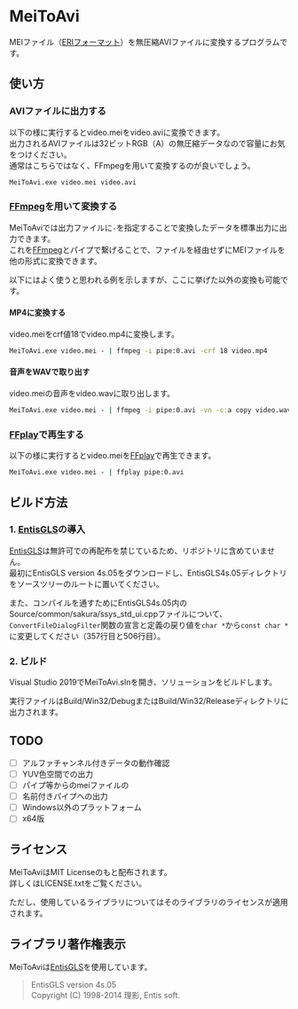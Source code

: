 # MeiToAvi

MEIファイル（[ERIフォーマット](https://www.entis.jp/eridev/)）を無圧縮AVIファイルに変換するプログラムです。  

## 使い方

### AVIファイルに出力する

以下の様に実行するとvideo.meiをvideo.aviに変換できます。  
出力されるAVIファイルは32ビットRGB（A）の無圧縮データなので容量にお気をつけください。  
通常はこちらではなく、FFmpegを用いて変換するのが良いでしょう。  

```bat
MeiToAvi.exe video.mei video.avi
```

### [FFmpeg](https://ffmpeg.org/)を用いて変換する

MeiToAviでは出力ファイルに`-`を指定することで変換したデータを標準出力に出力できます。  
これを[FFmpeg](https://ffmpeg.org/)とパイプで繋げることで、ファイルを経由せずにMEIファイルを他の形式に変換できます。  

以下にはよく使うと思われる例を示しますが、ここに挙げた以外の変換も可能です。  

#### MP4に変換する

video.meiをcrf値18でvideo.mp4に変換します。  

```bat
MeiToAvi.exe video.mei - | ffmpeg -i pipe:0.avi -crf 18 video.mp4
```

#### 音声をWAVで取り出す

video.meiの音声をvideo.wavに取り出します。  

```bat
MeiToAvi.exe video.mei - | ffmpeg -i pipe:0.avi -vn -c:a copy video.wav
```

### [FFplay](https://ffmpeg.org/ffplay.html)で再生する

以下の様に実行するとvideo.meiを[FFplay](https://ffmpeg.org/ffplay.html)で再生できます。  

```bat
MeiToAvi.exe video.mei - | ffplay pipe:0.avi
```

## ビルド方法

### 1. [EntisGLS](https://www.entis.jp/gls/)の導入

[EntisGLS](https://www.entis.jp/gls/)は無許可での再配布を禁じているため、リポジトリに含めていません。  
最初にEntisGLS version 4s.05をダウンロードし、EntisGLS4s.05ディレクトリをソースツリーのルートに置いてください。  

また、コンパイルを通すためにEntisGLS4s.05内のSource/common/sakura/ssys_std_ui.cppファイルについて、`ConvertFileDialogFilter`関数の宣言と定義の戻り値を`char *`から`const char *`に変更してください（357行目と506行目）。  

### 2. ビルド

Visual Studio 2019でMeiToAvi.slnを開き、ソリューションをビルドします。  

実行ファイルはBuild/Win32/DebugまたはBuild/Win32/Releaseディレクトリに出力されます。  

## TODO

- [ ] アルファチャンネル付きデータの動作確認
- [ ] YUV色空間での出力
- [ ] パイプ等からのmeiファイルの
- [ ] 名前付きパイプへの出力
- [ ] Windows以外のプラットフォーム
- [ ] x64版

## ライセンス

MeiToAviはMIT Licenseのもと配布されます。  
詳しくはLICENSE.txtをご覧ください。  

ただし、使用しているライブラリについてはそのライブラリのライセンスが適用されます。  

## ライブラリ著作権表示

MeiToAviは[EntisGLS](https://www.entis.jp/gls/)を使用しています。  

> EntisGLS version 4s.05  
> Copyright (C) 1998-2014 理影, Entis soft.  
